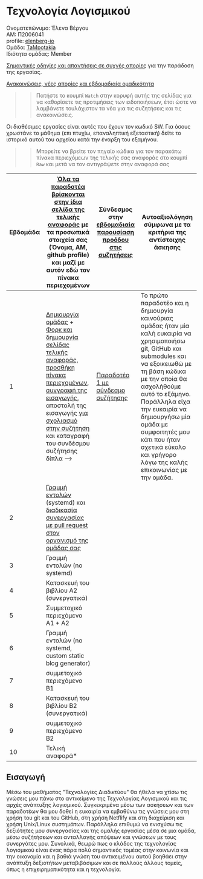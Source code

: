 # Τεχνολογία Λογισμικού 

Ονοματεπώνυμο: Έλενα Βέργου <br />
ΑΜ: Π2006041 <br />
profile: [elenberg-io](https://github.com/elenberg-io) <br />
Ομάδα: [TaMpotakia](https://github.com/TaMpotakia) <br />
Ιδιότητα ομάδας: Member

[Σημαντικές οδηγίες και απαντήσεις σε συχνές απορίες](https://epidrome.github.io/teaching/) για την παράδοση της εργασίας.

[Ανακοινώσεις, νέες απορίες και εβδομαδιαία ομαδικότητα](https://github.com/courses-ionio/sw/discussions)

>> Πατήστε το κουμπί `Watch` στην κορυφή αυτής της σελίδας για να καθορίσετε τις προτιμήσεις των ειδοποιήσεων, έτσι ώστε να λαμβάνετε τουλάχιστον τα νέα για τις συζητήσεις και τις ανακοινώσεις.

Οι διαθέσιμες εργασίες είναι αυτές που έχουν τον κωδικό SW. Για όσους χρωστάνε το μάθημα (επι πτυχίω, επαναληπτική εξεταστική) δείτε το ιστορικό αυτού του αρχείου κατά την έναρξη του εξαμήνου.

>> Μπορείτε να βρείτε τον πηγαίο κώδικα για τον παρακάτω πίνακα περιεχόμεων της τελικής σας αναφοράς στο κουμπί `Raw` και μετά να τον αντιγράψετε στην αναφορά σας

| Εβδομάδα | [Όλα τα παραδοτέα βρίσκονται στην ίδια σελίδα της τελικής αναφοράς](https://epidrome.github.io/teaching/deliverables/) με τα προσωπικά στοιχεία σας (Όνομα, ΑΜ, github profile) και μαζί με αυτόν εδώ τον πίνακα περιεχομένων | Σύνδεσμος στην [εβδομαδιαία παρουσίαση προόδου στις συζητήσεις](https://github.com/courses-ionio/help/discussions/categories/show-and-tell) | Αυτοαξιολόγηση σύμφωνα με τα κριτήρια της αντίστοιχης άσκησης |
| --- | --- | --- | --- |
| 1 | [Δημιουργία ομάδας](https://epidrome.github.io/teaching/team/) + [Φορκ και δημιουργία σελίδας τελικής αναφοράς](https://epidrome.github.io/teaching/guide/), [προσθήκη πίνακα περιεχομένων](https://raw.githubusercontent.com/courses-ionio/sw/master/README.md), [συγγραφή της εισαγωγής](https://epidrome.github.io/teaching/intro/), αποστολή της εισαγωγής [για σχολιασμό στην συζήτηση](https://github.com/courses-ionio/sw/discussions/categories/show-and-tell) και καταγραφή του συνδέσμου συζήτησης δίπλα --> |[Παραδοτέο 1 με σύνδεσμο συζήτησης](https://github.com/courses-ionio/sw/discussions/1181)|Το πρώτο παραδοτέο και η δημιουργία καινούριας ομάδας ήταν μία καλή ευκαιρία να χρησιμοποιήσω git, GitHub και submodules και να εξοικειωθώ με τη βάση κώδικα με την οποία θα ασχολήθούμε αυτό το εξάμηνο. Παράλληλα είχα την ευκαιρία να δημιουργήσω μία ομάδα με συμφοιτητές μου κάτι που ήταν σχετικά εύκολο και γρήγορο λόγω της καλής επικοινωνίας με την ομάδα.|
| 2 | [Γραμμή εντολών](https://epidrome.github.io/teaching/cli) (systemd) και [διαδικασία συνεργασίας με pull request στον οργανισμό της ομάδας σας](https://epidrome.github.io/teaching/team) | | |
| 3 | Γραμμή εντολών (no systemd) | | |
| 4 | Κατασκευή του βιβλίου Α2 (συνεργατικά) | | |
| 5 | Συμμετοχικό περιεχόμενο A1 + A2 | | |
| 6 | Γραμμή εντολών (no systemd, custom static blog generator) | | |
| 7 | συμμετοχικό περιεχόμενο B1 | | |
| 8 | Κατασκευή του βιβλίου Β2 (συνεργατικά) | | |
| 9 | συμμετοχικό περιεχόμενο B2 | | |
| 10 | Τελική αναφορά* | | |

## Εισαγωγή
Μέσω του μαθήματος "Τεχνολογίες Διαδικτύου" θα ήθελα να χτίσω τις γνώσεις μου πάνω στο αντικείμενο της Τεχνολογίας Λογισμικού και τις αρχές ανάπτυξης λογισμικού.  Συγκεκριμένα μέσω των ασκήσεων και των παραδοτέων θα μου δοθεί η ευκαιρία να εμβαθύνω τις γνώσεις μου στη χρήση του git και του GitHub, στη χρήση Netflify και στη διαχείριση και χρήση Unix/Linux συστημάτων. Παράλληλα επιθυμώ να ενισχύσω τις δεξιότητες μου συνεργασίας και της ομαλής εργασίας μέσα σε μια ομάδα, μέσω συζήτήσεων και ανταλλαγής απόψεων και γνώσεων με τους συνεργάτες μου. Συνολικά, θεωρώ πως ο κλάδος της τεχνολογίας λογισμικού είναι ένας πάρα πολύ σημαντικός τομέας στην κοινωνία και την οικονομία και η βαθιά γνώση του αντικειμένου αυτού βοηθάει στην ανάπτυξη δεξιοτήτων μεταβιβάσιμων και σε πολλούς άλλους τομείς, όπως η επιχειρηματικότητα και η τεχνολογία.

